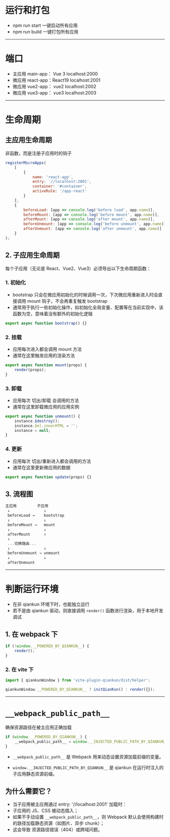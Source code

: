 # 运行和打包

-   npm run start 一键启动所有应用
-   npm run build 一键打包所有应用

---

# 端口

-   主应用 main-app： Vue 3 localhost:2000
-   微应用 react-app：React19 localhost:2001
-   微应用 vue2-app： vue2 localhost:2002
-   微应用 vue3-app： vue3 localhost:2003

---

# 生命周期

## 主应用生命周期

非函数，而是注册子应用时的钩子

```js
registerMicroApps(
    [
        {
            name: 'react-app',
            entry: '//localhost:2001',
            container: '#container',
            activeRule: '/app-react'
        }
    ],
    {
        beforeLoad: [app => console.log('before load', app.name)],
        beforeMount: [app => console.log('before mount', app.name)],
        afterMount: [app => console.log('after mount', app.name)],
        beforeUnmount: [app => console.log('before unmount', app.name)],
        afterUnmount: [app => console.log('after unmount', app.name)]
    }
);
```

## 2. 子应用生命周期

每个子应用（无论是 React、Vue2、Vue3）必须导出以下生命周期函数：

### 1. 初始化

-   bootstrap 只会在微应用初始化的时候调用一次，下次微应用重新进入时会直接调用 mount 钩子，不会再重复触发 bootstrap
-   通常用于执行一些初始化操作，如初始化全局变量、配置等在当前实现中，该函数为空，意味着没有额外的初始化逻辑

```js
export async function bootstrap() {}
```

### 2. 挂载

-   应用每次进入都会调用 mount 方法
-   通常在这里触发应用的渲染方法

```js
export async function mount(props) {
    render(props);
}
```

### 3. 卸载

-   应用每次 切出/卸载 会调用的方法
-   通常在这里卸载微应用的应用实例

```js
export async function unmount() {
    instance.$destroy();
    instance.$el.innerHTML = '';
    instance = null;
}
```

### 4. 更新

-   应用每次 切出/重新进入都会调用的方法
-   通常在这里更新微应用的数据

```js
export async function update(props) {}
```

## 3. 流程图

```js
主应用         子应用
 ↓               ↓
 beforeLoad →    bootstrap
 ↓               ↓
 beforeMount →   mount
 ↓               ↓
 afterMount      ↑
 ↓
 ...切换路由...
 ↓               ↓
 beforeUnmount → unmount
 ↓               ↓
 afterUnmount
```

---

# 判断运行环境

-   在非 qiankun 环境下时，也能独立运行
-   若不是由 qiankun 驱动，则直接调用 `render()` 函数进行渲染，用于本地开发调试

## 1. 在 webpack 下

```js
if (!window.__POWERED_BY_QIANKUN__) {
    render();
}
```

### 2. 在 vite 下

```js
import { qiankunWindow } from 'vite-plugin-qiankun/dist/helper';

qiankunWindow.__POWERED_BY_QIANKUN__ ? initQianKun() : render({});
```

---

# `__webpack_public_path__`

确保资源路径在被主应用正确加载

```js
if (window.__POWERED_BY_QIANKUN__) {
    __webpack_public_path__ = window.__INJECTED_PUBLIC_PATH_BY_QIANKUN__;
}
```

-   `__webpack_public_path__` 是 Webpack 用来动态设置资源加载前缀的变量。

-   `window.__INJECTED_PUBLIC_PATH_BY_QIANKUN__` 是 qiankun 在运行时注入的子应用静态资源前缀。

## 为什么需要它？

-   当子应用被主应用通过 entry: '//localhost:2001' 加载时：
-   子应用的 JS、CSS 被动态插入；
-   如果不手动设置 `__webpack_public_path__`，则 Webpack 默认会使用构建时的路径加载静态资源（如图片、异步 chunk）；
-   这会导致 资源路径错误（404）或跨域问题。

